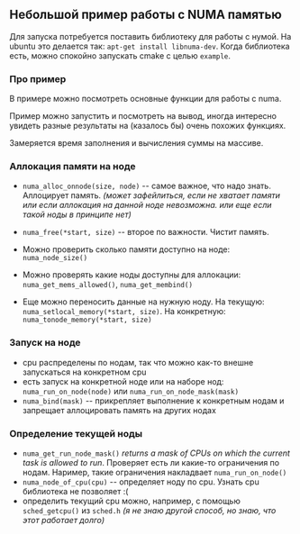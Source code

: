 ## Небольшой пример работы с NUMA памятью
Для запуска потребуется поставить библиотеку для работы с нумой. На ubuntu это делается так: `apt-get install libnuma-dev`. Когда библиотека есть, можно спокойно запускать cmake с целью `example`.

### Про пример
В примере можно посмотреть основные функции для работы с numa.


Пример можно запустить и посмотреть на вывод, иногда интересно увидеть разные результаты на (казалось бы) очень похожих функциях.

Замеряется время заполнения и вычисления суммы на массиве.



### Аллокация памяти на ноде
* `numa_alloc_onnode(size, node)` -- самое важное, что надо знать. Аллоцирует память. _(может зафейлиться, если не хватает памяти или если аллокация на данной ноде невозможна. или еще если такой ноды в принципе нет)_
* `numa_free(*start, size)` -- второе по важности. Чистит память.


* Можно проверить сколько памяти доступно на ноде: `numa_node_size()`
* Можно проверять какие ноды доступны для аллокации: `numa_get_mems_allowed()`, `numa_get_membind()`


* Еще можно переносить данные на нужную ноду. На текущую: `numa_setlocal_memory(*start, size)`. На конкретную: `numa_tonode_memory(*start, size)`

### Запуск на ноде
* cpu распределены по нодам, так что можно как-то внешне запускаться на конкретном cpu
* есть запуск на конкретной ноде или на наборе нод: `numa_run_on_node(node)` или `numa_run_on_node_mask(mask)`
* `numa_bind(mask)` -- прикрепляет выполнение к конкретным нодам и запрещает аллоцировать память на других нодах 

### Определение текущей ноды
* `numa_get_run_node_mask()` _returns a mask of CPUs on which the current task is allowed to run_. Проверяет есть ли какие-то ограничения по нодам. Наример, такие ограничения накладвает `numa_run_on_node()` 
* `numa_node_of_cpu(cpu)` -- определяет ноду по cpu. Узнать cpu библиотека не позволяет :(
* определить текущий cpu можно, например, с помощью `sched_getcpu()` из `sched.h` _(я не знаю другой способ, но знаю, что этот работает долго)_
